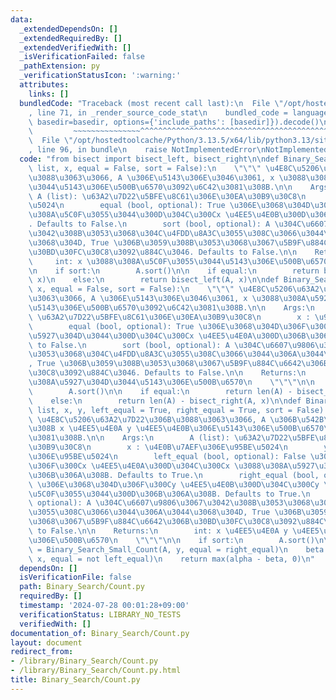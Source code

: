 ```yaml
---
data:
  _extendedDependsOn: []
  _extendedRequiredBy: []
  _extendedVerifiedWith: []
  _isVerificationFailed: false
  _pathExtension: py
  _verificationStatusIcon: ':warning:'
  attributes:
    links: []
  bundledCode: "Traceback (most recent call last):\n  File \"/opt/hostedtoolcache/Python/3.13.5/x64/lib/python3.13/site-packages/onlinejudge_verify/documentation/build.py\"\
    , line 71, in _render_source_code_stat\n    bundled_code = language.bundle(stat.path,\
    \ basedir=basedir, options={'include_paths': [basedir]}).decode()\n          \
    \         ~~~~~~~~~~~~~~~^^^^^^^^^^^^^^^^^^^^^^^^^^^^^^^^^^^^^^^^^^^^^^^^^^^^^^^^^^^^^^^^^^\n\
    \  File \"/opt/hostedtoolcache/Python/3.13.5/x64/lib/python3.13/site-packages/onlinejudge_verify/languages/python.py\"\
    , line 96, in bundle\n    raise NotImplementedError\nNotImplementedError\n"
  code: "from bisect import bisect_left, bisect_right\n\ndef Binary_Search_Small_Count(A:\
    \ list, x, equal = False, sort = False):\n    \"\"\" \u4E8C\u5206\u63A2\u7D22\u306B\
    \u3088\u3063\u3066, A \u306E\u5143\u306E\u3046\u3061, x \u3088\u308A\u5C0F\u3055\
    \u3044\u5143\u306E\u500B\u6570\u3092\u6C42\u3081\u308B.\n\n    Args:\n       \
    \ A (list): \u63A2\u7D22\u5BFE\u8C61\u306E\u30EA\u30B9\u30C8\n        x : \u95BE\
    \u5024\n        equal (bool, optional): True \u306E\u3068\u304D\u306F\u300Cx \u3088\
    \u308A\u5C0F\u3055\u3044\u300D\u304C\u300Cx \u4EE5\u4E0B\u300D\u306B\u306A\u308B\
    . Defaults to False.\n        sort (bool, optional): A \u304C\u6607\u9806\u3067\
    \u3042\u308B\u3053\u3068\u304C\u4FDD\u8A3C\u3055\u308C\u3066\u3044\u306A\u3044\
    \u3068\u304D, True \u306B\u3059\u308B\u3053\u3068\u3067\u5B9F\u884C\u6642\u306B\
    \u30BD\u30FC\u30C8\u3092\u884C\u3046. Defaults to False.\n\n    Returns:\n   \
    \     int: x \u3088\u308A\u5C0F\u3055\u3044\u5143\u306E\u500B\u6570\n    \"\"\"\
    \n    if sort:\n        A.sort()\n\n    if equal:\n        return bisect_right(A,\
    \ x)\n    else:\n        return bisect_left(A, x)\n\ndef Binary_Search_Big_Count(A,\
    \ x, equal = False, sort = False):\n    \"\"\" \u4E8C\u5206\u63A2\u7D22\u306B\u3088\
    \u3063\u3066, A \u306E\u5143\u306E\u3046\u3061, x \u3088\u308A\u5927\u304D\u3044\
    \u5143\u306E\u500B\u6570\u3092\u6C42\u3081\u308B.\n\n    Args:\n        A (list):\
    \ \u63A2\u7D22\u5BFE\u8C61\u306E\u30EA\u30B9\u30C8\n        x : \u95BE\u5024\n\
    \        equal (bool, optional): True \u306E\u3068\u304D\u306F\u300Cx \u3088\u308A\
    \u5927\u304D\u3044\u300D\u304C\u300Cx \u4EE5\u4E0A\u300D\u306B\u306A\u308B. Defaults\
    \ to False.\n        sort (bool, optional): A \u304C\u6607\u9806\u3067\u3042\u308B\
    \u3053\u3068\u304C\u4FDD\u8A3C\u3055\u308C\u3066\u3044\u306A\u3044\u3068\u304D\
    , True \u306B\u3059\u308B\u3053\u3068\u3067\u5B9F\u884C\u6642\u306B\u30BD\u30FC\
    \u30C8\u3092\u884C\u3046. Defaults to False.\n\n    Returns:\n        int: x \u3088\
    \u308A\u5927\u304D\u3044\u5143\u306E\u500B\u6570\n    \"\"\"\n\n    if sort:\n\
    \        A.sort()\n\n    if equal:\n        return len(A) - bisect_left(A, x)\n\
    \    else:\n        return len(A) - bisect_right(A, x)\n\ndef Binary_Search_Range_Count(A:\
    \ list, x, y, left_equal = True, right_equal = True, sort = False):\n    \"\"\"\
    \ \u4E8C\u5206\u63A2\u7D22\u306B\u3088\u3063\u3066, A \u306B\u542B\u307E\u308C\
    \u308B x \u4EE5\u4E0A y \u4EE5\u4E0B\u306E\u5143\u306E\u500B\u6570\u3092\u6C42\
    \u3081\u308B.\n\n    Args:\n        A (list): \u63A2\u7D22\u5BFE\u8C61\u306E\u30EA\
    \u30B9\u30C8\n        x : \u4E0B\u7AEF\u306E\u95BE\u5024\n        y : \u4E0A\u7AEF\
    \u306E\u95BE\u5024\n        left_equal (bool, optional): False \u306E\u3068\u304D\
    \u306F\u300Cx \u4EE5\u4E0A\u300D\u304C\u300Cx \u3088\u308A\u5927\u304D\u3044\u300D\
    \u306B\u306A\u308B. Defaults to True.\n        right_equal (bool, optional): False\
    \ \u306E\u3068\u304D\u306F\u300Cy \u4EE5\u4E0B\u300D\u304C\u300Cy \u3088\u308A\
    \u5C0F\u3055\u3044\u300D\u306B\u306A\u308B. Defaults to True.\n        sort (bool,\
    \ optional): A \u304C\u6607\u9806\u3067\u3042\u308B\u3053\u3068\u304C\u4FDD\u8A3C\
    \u3055\u308C\u3066\u3044\u306A\u3044\u3068\u304D, True \u306B\u3059\u308B\u3053\
    \u3068\u3067\u5B9F\u884C\u6642\u306B\u30BD\u30FC\u30C8\u3092\u884C\u3046. Defaults\
    \ to False.\n\n    Returns:\n        int: x \u4EE5\u4E0A y \u4EE5\u4E0B\u306E\u5143\
    \u306E\u500B\u6570\n    \"\"\"\n\n    if sort:\n        A.sort()\n\n    alpha\
    \ = Binary_Search_Small_Count(A, y, equal = right_equal)\n    beta = Binary_Search_Small_Count(A,\
    \ x, equal = not left_equal)\n    return max(alpha - beta, 0)\n"
  dependsOn: []
  isVerificationFile: false
  path: Binary_Search/Count.py
  requiredBy: []
  timestamp: '2024-07-28 00:01:28+09:00'
  verificationStatus: LIBRARY_NO_TESTS
  verifiedWith: []
documentation_of: Binary_Search/Count.py
layout: document
redirect_from:
- /library/Binary_Search/Count.py
- /library/Binary_Search/Count.py.html
title: Binary_Search/Count.py
---
```

